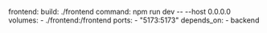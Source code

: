 frontend:
    build: ./frontend
    command: npm run dev -- --host 0.0.0.0
    volumes:
      - ./frontend:/frontend
    ports:
      - "5173:5173"
    depends_on:
      - backend